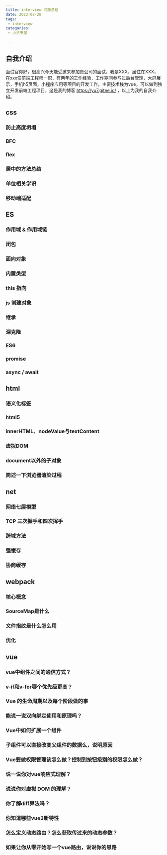 ```yaml
---
title: interview 问题总结
date: 2022-02-28
tags:
 - interview
categories:
 - 小识书屋

---
```


## 自我介绍

面试官你好，很高兴今天能受邀来参加贵公司的面试，我是XXX，居住在XXX，在xxx任前端工程师一职，有两年的工作经验，工作期间参与过后台管理，大屏展示，手机h5页面，小程序应用等项目的开发工作，主要技术栈为vue，可以做到独立开发前端工程项目，这是我的博客 https://yu7.gitee.io/ ，以上为我的自我介绍。

## css

### 防止高度坍塌

### BFC

### flex

### 居中的方法总结

### 单位相关学识

### 移动端适配


## ES

### 作用域 & 作用域链

### 闭包

### 面向对象

### 内置类型

### this 指向

### js 创建对象

### 继承

### 深克隆

### ES6

### promise

### async / await

## html

### 语义化标签 

### html5

### innerHTML、nodeValue与textContent

### 虚拟DOM

### document以外的子对象

### 简述一下浏览器渲染过程

## net

### 网络七层模型

### TCP 三次握手和四次挥手

### 跨域方法

### 强缓存

### 协商缓存

## webpack

### 核心概念

### SourceMap是什么

### 文件指纹是什么怎么用

### 优化

## vue

### vue中组件之间的通信方式？

### v-if和v-for哪个优先级更高？

### Vue 的⽣命周期以及每个阶段做的事

### 能说⼀说双向绑定使⽤和原理吗？

### Vue中如何扩展⼀个组件

### ⼦组件可以直接改变⽗组件的数据么，说明原因

### Vue要做权限管理该怎么做？控制到按钮级别的权限怎么做？

### 说一说你对vue响应式理解？

### 说说你对虚拟 DOM 的理解？

### 你了解diff算法吗？

### 你知道哪些vue3新特性

### 怎么定义动态路由？怎么获取传过来的动态参数？

### 如果让你从零开始写一个vue路由，说说你的思路














